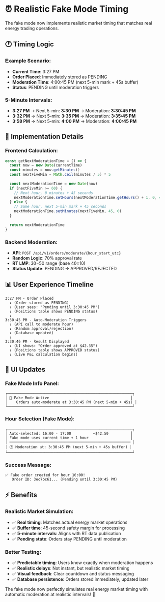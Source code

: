 # ⏰ Realistic Fake Mode Timing

The fake mode now implements realistic market timing that matches real energy trading operations.

## 🕐 **Timing Logic**

### **Example Scenario:**
- **Current Time**: 3:27 PM
- **Order Placed**: Immediately stored as PENDING
- **Moderation Time**: 4:00:45 PM (next 5-min mark + 45s buffer)
- **Status**: PENDING until moderation triggers

### **5-Minute Intervals:**
- **3:27 PM** → Next 5-min: **3:30 PM** → Moderation: **3:30:45 PM**
- **3:32 PM** → Next 5-min: **3:35 PM** → Moderation: **3:35:45 PM**
- **3:58 PM** → Next 5-min: **4:00 PM** → Moderation: **4:00:45 PM**

## 🎯 **Implementation Details**

### **Frontend Calculation:**
```typescript
const getNextModerationTime = () => {
  const now = new Date(currentTime)
  const minutes = now.getMinutes()
  const nextFiveMin = Math.ceil(minutes / 5) * 5
  
  const nextModerationTime = new Date(now)
  if (nextFiveMin >= 60) {
    // Next hour, 0 minutes + 45 seconds
    nextModerationTime.setHours(nextModerationTime.getHours() + 1, 0, 45, 0)
  } else {
    // Same hour, next 5-min mark + 45 seconds
    nextModerationTime.setMinutes(nextFiveMin, 45, 0)
  }
  
  return nextModerationTime
}
```

### **Backend Moderation:**
- **API**: `POST /api/v1/orders/moderate/{hour_start_utc}`
- **Random Logic**: 70% approval rate
- **RT LMP**: $30-$50 range (base $40 ±$10)
- **Status Update**: PENDING → APPROVED/REJECTED

## 📊 **User Experience Timeline**

```
3:27 PM - Order Placed
  ↓ (Order stored as PENDING)
  ↓ (User sees: "Pending until 3:30:45 PM")
  ↓ (Positions table shows PENDING status)
  ↓
3:30:45 PM - Auto-Moderation Triggers
  ↓ (API call to moderate hour)
  ↓ (Random approval/rejection)
  ↓ (Database updated)
  ↓
3:30:46 PM - Result Displayed
  ↓ (UI shows: "Order approved at $42.35")
  ↓ (Positions table shows APPROVED status)
  ↓ (Live P&L calculation begins)
```

## 🎨 **UI Updates**

### **Fake Mode Info Panel:**
```
┌─────────────────────────────────────────────────────────┐
│ 📁 Fake Mode Active                                     │
│    Orders auto-moderate at 3:30:45 PM (next 5-min + 45s) │
└─────────────────────────────────────────────────────────┘
```

### **Hour Selection (Fake Mode):**
```
┌─────────────────────────────────────────────────────────┐
│ Auto-selected: 16:00 - 17:00          ~$42.50          │
│ Fake mode uses current time + 1 hour                   │
│ ─────────────────────────────────────────────────────── │
│ 🕒 Moderation at: 3:30:45 PM (next 5-min + 45s buffer) │
└─────────────────────────────────────────────────────────┘
```

### **Success Message:**
```
✅ Fake order created for hour 16:00! 
   Order ID: 3ec7bc61... (Pending until 3:30:45 PM)
```

## ⚡ **Benefits**

### **Realistic Market Simulation:**
- ✅ **Real timing**: Matches actual energy market operations  
- ✅ **Buffer time**: 45-second safety margin for processing
- ✅ **5-minute intervals**: Aligns with RT data publication
- ✅ **Pending state**: Orders stay PENDING until moderation

### **Better Testing:**
- ✅ **Predictable timing**: Users know exactly when moderation happens
- ✅ **Realistic delays**: Not instant, but realistic market timing
- ✅ **Visual feedback**: Clear countdown and status messaging
- ✅ **Database persistence**: Orders stored immediately, updated later

The fake mode now perfectly simulates real energy market timing with automatic moderation at realistic intervals! 🎯